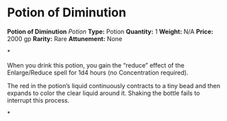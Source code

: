 # Potion of Diminution

**Potion of Diminution**
_Potion_
**Type:** Potion
**Quantity:** 1
**Weight:** N/A
**Price:** 2000 gp
**Rarity:** Rare
**Attunement:** None

*<p>When you drink this potion, you gain the “reduce” effect of the Enlarge/Reduce spell for 1d4 hours (no Concentration required).

The red in the potion’s liquid continuously contracts to a tiny bead and then expands to color the clear liquid around it. Shaking the bottle fails to interrupt this process.</p>*